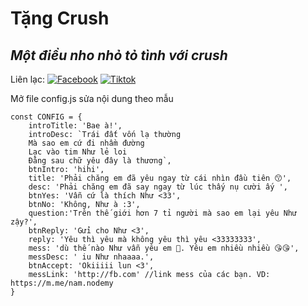# Tặng Crush
## _Một điều nho nhỏ tỏ tình với crush_

Liên lạc: 
[![Facebook](https://i.imgur.com/GRqy96ts.jpg)](https://www.facebook.com/nam.nodemy)
[![Tiktok](https://i.imgur.com/Nbfl1E7t.jpg)](https://www.tiktok.com/@manindev)

Mở file config.js sửa nội dung theo mẫu
```
const CONFIG = {
    introTitle: 'Bae à!',
    introDesc: `Trái đất vốn lạ thường
    Mà sao em cứ đi nhầm đường
    Lạc vào tim Như lẻ loi
    Đằng sau chữ yêu đây là thương`,
    btnIntro: 'hihi',
    title: 'Phải chăng em đã yêu ngay từ cái nhìn đầu tiên 😙',
    desc: 'Phải chăng em đã say ngay từ lúc thấy nụ cười ấy ',
    btnYes: 'Vẫn cứ là thích Như <33',
    btnNo: 'Không, Như à :3',
    question:'Trên thế giới hơn 7 tỉ người mà sao em lại yêu Như zậy?',
    btnReply: 'Gửi cho Như <3',
    reply: 'Yêu thì yêu mà không yêu thì yêu <33333333',
    mess: 'dù thế nào Như vẫn yêu em 🥰. Yêu em nhiều nhiều 😘😘',
    messDesc: ' iu Như nhaaaa.',
    btnAccept: 'Okiiiii lun <3',
    messLink: 'http://fb.com' //link mess của các bạn. VD: https://m.me/nam.nodemy
}
```

